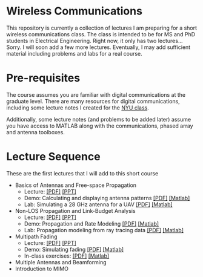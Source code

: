 # Wireless Communications

This repository is currently a collection of lectures I am preparing for a short wireless communications class.  The class is intended to be for MS and PhD students in Electrical Engineering.  Right now, it only has two lectures... Sorry.  I will soon add a few more lectures.  Eventually, I may add sufficient material including problems and labs for a real course.  

# Pre-requisites

The course assumes you are familiar with digital communications at the graduate level.  There are many resources for digital communications, including some lecture notes I created for the [NYU class](https://github.com/sdrangan/digitalcomm).

Additionally, some lecture notes (and problems to be added later) assume you have access to MATLAB along with the communications, phased array and antenna toolboxes.

# Lecture Sequence
These are the first lectures that I will add to this short course

* Basics of Antennas and Free-space Propagation 
    * Lecture: [[PDF]](./lectures/Unit01_Antennas.pdf) [[PPT]](./lectures/Unit01_Antennas.pptx) 
    * Demo: Calculating and displaying antenna patterns [[PDF]](./antennas/demo_antennas.pdf) [[Matlab]](./antennas/demo_antennas.m)
    * Lab:  Simulating a 28 GHz antenna for a UAV [[PDF]](./antennas/lab_uav_antenna_partial.pdf) [[Matlab]](./antennas/lab_uav_antenna_partial.m)
* Non-LOS Propagation and Link-Budget Analysis 
    * Lecture: [[PDF]](./lectures/Unit02_Propagation.pdf) [[PPT]](./lectures/Unit02_Propagation.pptx) 
    * Demo: Propagation and Rate Modeling [[PDF]](./propagation/demo_path_loss_model.pdf) [[Matlab]](./propagation/demo_path_loss_model.m)
    * Lab:  Propagation modeling from ray tracing data [[PDF]](./propagation/lab_prop_modeling_partial.pdf) [[Matlab]](./propagation/lab_prop_modeling_partial.m)
* Multipath Fading
    * Lecture: [[PDF]](./lectures/Unit03_Fading.pdf) [[PPT]](./lectures/Unit03_Fading.pptx) 
    * Demo: Simulating fading [[PDF]](./fading/demo_fading.pdf) [[Matlab]](./fading/demo_fading.m)
    * In-class exercises: [[PDF]](./fading/fading_inclass_partial.pdf) [[Matlab]](./fading/fading_inclass_partial.m)
* Multiple Antennas and Beamforming
* Introduction to MIMO 

